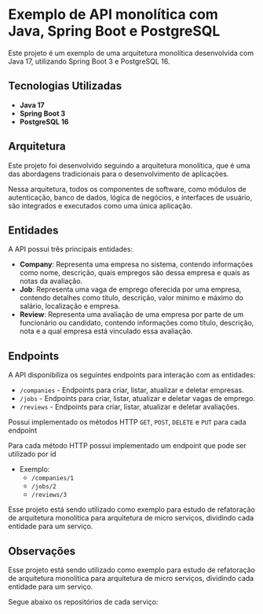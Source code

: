 # Exemplo de API monolítica com Java, Spring Boot e PostgreSQL

Este projeto é um exemplo de uma arquitetura monolítica desenvolvida com Java 17, utilizando Spring Boot 3 e PostgreSQL 16.

## Tecnologias Utilizadas

- **Java 17**
- **Spring Boot 3**
- **PostgreSQL 16**

## Arquitetura

Este projeto foi desenvolvido seguindo a arquitetura monolítica, que é uma das abordagens tradicionais para o desenvolvimento de aplicações. 

Nessa arquitetura, todos os componentes de software, como módulos de autenticação, banco de dados, lógica de negócios, e interfaces de usuário, são integrados e executados como uma única aplicação.

## Entidades

A API possui três principais entidades:

- **Company**: Representa uma empresa no sistema, contendo informações como nome, descrição, quais empregos são dessa empresa e quais as notas da avaliação.
- **Job**: Representa uma vaga de emprego oferecida por uma empresa, contendo detalhes como título, descrição, valor minimo e máximo do salário, localização e empresa.
- **Review**: Representa uma avaliação de uma empresa por parte de um funcionário ou candidato, contendo informações como título, descrição, nota e a qual empresa está vinculado essa avaliação.

## Endpoints

A API disponibiliza os seguintes endpoints para interação com as entidades:

- `/companies` - Endpoints para criar, listar, atualizar e deletar empresas.
- `/jobs` - Endpoints para criar, listar, atualizar e deletar vagas de emprego.
- `/reviews` - Endpoints para criar, listar, atualizar e deletar avaliações.

Possui implementado os métodos HTTP `GET`, `POST`, `DELETE` e `PUT` para cada endpoint

Para cada método HTTP possui implementado um endpoint que pode ser utilizado por id
- Exemplo:
    - `/companies/1`
    - `/jobs/2`
    - `/reviews/3`

Esse projeto está sendo utilizado como exemplo para estudo de refatoração de arquitetura monolitica para arquitetura de micro serviços, dividindo cada entidade para um serviço.

## Observações

Esse projeto está sendo utilizado como exemplo para estudo de refatoração de arquitetura monolitica para arquitetura de micro serviços, dividindo cada entidade para um serviço.

Segue abaixo os repositórios de cada serviço:


